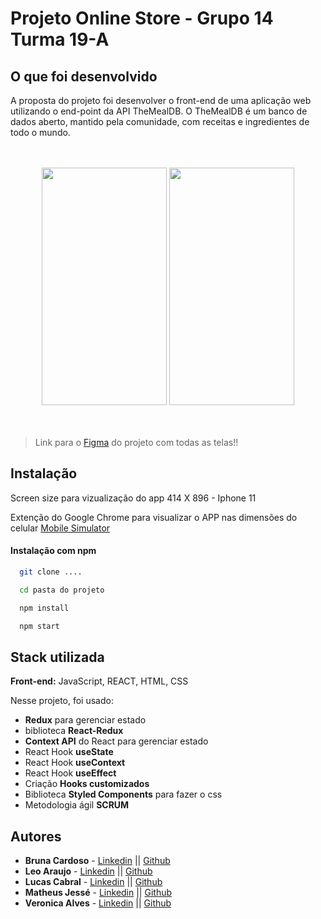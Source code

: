 # Projeto Online Store - Grupo 14 Turma 19-A

## O que foi desenvolvido

A proposta do projeto foi desenvolver o front-end de uma aplicação web utilizando o end-point
da API TheMealDB. O TheMealDB é um banco de dados aberto, mantido pela comunidade, com receitas 
e ingredientes de todo o mundo.

<br/>
<br/>

<div style='display: 'flex'; align='center' '>
  <img src="https://user-images.githubusercontent.com/28015951/174163869-82fdc1fd-3548-418a-bd33-9e1340335bc0.png"  width="200" height="380"/>
  <img src="https://user-images.githubusercontent.com/28015951/174163877-8af8485e-9f74-4874-b981-2e3f4d9a1987.png"  width="200" height="380"/>
</div>

<br/>
<br/>

>Link para o [Figma](https://www.figma.com/file/qjXyan1ZRgQ8AUfGEysMVe/Projeto-Online-Store---Grupo-14-Turma-19-A?node-id=0%3A1) do projeto com todas as telas!!

## Instalação

Screen size para vizualização do app 414 X 896 - Iphone 11

Extenção do Google Chrome para visualizar o APP nas dimensões do celular [Mobile Simulator](https://chrome.google.com/webstore/detail/mobile-simulator-responsi/ckejmhbmlajgoklhgbapkiccekfoccmk)

#### Instalação com npm

```bash
  git clone ....
```
```bash
  cd pasta do projeto
```
```bash
  npm install
```
```bash
  npm start
```

## Stack utilizada

**Front-end:** JavaScript, REACT, HTML, CSS

Nesse projeto, foi usado:

- **Redux** para gerenciar estado
- biblioteca **React-Redux**
- **Context API** do React para gerenciar estado
- React Hook **useState**
- React Hook **useContext**
- React Hook **useEffect**
- Criação **Hooks customizados**
- Biblioteca **Styled Components** para fazer o css
- Metodologia ágil **SCRUM**

## Autores

- **Bruna Cardoso** - [Linkedin](https://www.linkedin.com/in/brunac-cardoso/) || [Github](https://github.com/bruh-git)
- **Leo Araujo** - [Linkedin](https://www.linkedin.com/in/leo02452/) || [Github](https://github.com/Leo02452)
- **Lucas Cabral** - [Linkedin](https://www.linkedin.com/in/lucas-cabral-dev/) || [Github](https://github.com/Lucas5k)
- **Matheus Jessé** - [Linkedin](www.linkedin.com/in/matheusjesse) || [Github](https://github.com/matheusjesse)
- **Veronica Alves** - [Linkedin](https://www.linkedin.com/in/vealves/) || [Github](https://github.com/Veronica-Alfr)


